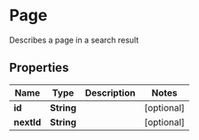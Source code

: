 

# Page

Describes a page in a search result

## Properties

| Name | Type | Description | Notes |
|------------ | ------------- | ------------- | -------------|
|**id** | **String** |  |  [optional] |
|**nextId** | **String** |  |  [optional] |



